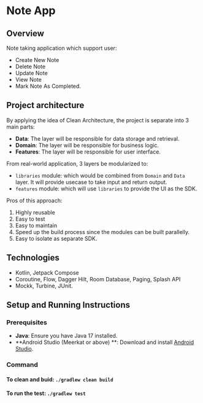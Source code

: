 # Note App

## Overview
Note taking application which support user: 
- Create New Note
- Delete Note
- Update Note
- View Note
- Mark Note As Completed.

## Project architecture
By applying the idea of Clean Architecture, the project is separate into 3 main parts:

- **Data**: The layer will be responsible for data storage and retrieval.
- **Domain**: The layer will be responsible for business logic.
- **Features**: The layer will be responsible for user interface.

From real-world application, 3 layers be modularized to:
- `libraries` module: which would be combined from `Domain` and `Data` layer. It will provide usecase to take input and return output.
- `features` module: which will use `libraries` to provide the UI as the SDK.

Pros of this approach:
1. Highly reusable
2. Easy to test
3. Easy to maintain
4. Speed up the build process since the modules can be built parallelly.
5. Easy to isolate as separate SDK.

## Technologies
- Kotlin, Jetpack Compose
- Coroutine, Flow, Dagger Hilt, Room Database, Paging, Splash API
- Mockk, Turbine, JUnit.

## Setup and Running Instructions

### Prerequisites
- **Java**: Ensure you have Java 17 installed.
- **Android Studio (Meerkat or above) **: Download and install [Android Studio](https://developer.android.com/studio).

### Command
#### To clean and buid: `./gradlew clean build`
#### To run the test: `./gradlew test`
